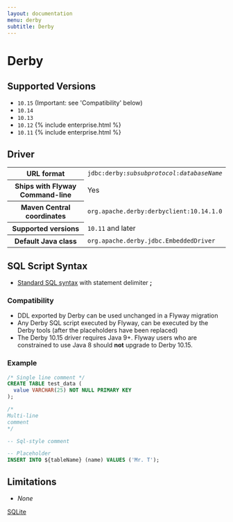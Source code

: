 ```yaml
---
layout: documentation
menu: derby
subtitle: Derby
---
```

# Derby

## Supported Versions

- `10.15` (Important: see 'Compatibility' below)
- `10.14`
- `10.13` 
- `10.12` {% include enterprise.html %}
- `10.11` {% include enterprise.html %}

## Driver

<table class="table">
<tr>
<th>URL format</th>
<td><code>jdbc:derby:<i>subsubprotocol</i>:<i>databaseName</i></code></td>
</tr>
<tr>
<th>Ships with Flyway Command-line</th>
<td>Yes</td>
</tr>
<tr>
<th>Maven Central coordinates</th>
<td><code>org.apache.derby:derbyclient:10.14.1.0</code></td>
</tr>
<tr>
<th>Supported versions</th>
<td><code>10.11</code> and later</td>
</tr>
<tr>
<th>Default Java class</th>
<td><code>org.apache.derby.jdbc.EmbeddedDriver</code></td>
</tr>
</table>

## SQL Script Syntax

- [Standard SQL syntax](/documentation/migrations#sql-based-migrations#syntax) with statement delimiter **;**

### Compatibility
    
- DDL exported by Derby can be used unchanged in a Flyway migration
- Any Derby SQL script executed by Flyway, can be executed by the Derby tools (after the placeholders have been replaced)
- The Derby 10.15 driver requires Java 9+. Flyway users who are constrained to use Java 8 should **not** upgrade to Derby 10.15.

### Example

```sql
/* Single line comment */
CREATE TABLE test_data (
  value VARCHAR(25) NOT NULL PRIMARY KEY
);

/*
Multi-line
comment
*/

-- Sql-style comment

-- Placeholder
INSERT INTO ${tableName} (name) VALUES ('Mr. T');
```

## Limitations

- *None*

<p class="next-steps">
    <a class="btn btn-primary" href="/documentation/database/sqlite">SQLite <i class="fa fa-arrow-right"></i></a>
</p>